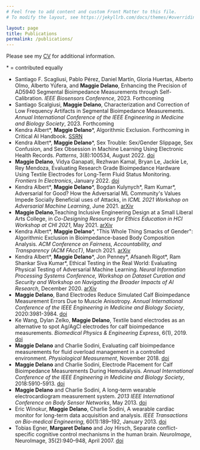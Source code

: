 ```yaml
---
# Feel free to add content and custom Front Matter to this file.
# To modify the layout, see https://jekyllrb.com/docs/themes/#overriding-theme-defaults

layout: page
title: Publications
permalink: /publications/
---
```


Please see my <a href="../cv_mkd.pdf" target="_blank">CV</a> for additional information.

\* = contributed equally

* Santiago F. Scagliusi, Pablo Pérez, Daniel Martín, Gloria Huertas, Alberto Olmo, Alberto Yúfera, and **Maggie Delano**, Enhancing the Precision of AD5940 Segmental Bioimpedance Measurements through Self-Calibration. _IEEE Biosensors Conference_, 2023. Forthcoming
* Santiago Scalgiusi, **Maggie Delano**, Characterization and Correction of Low Frequency Artifacts in Segmental Bioimpedance Measurements. _Annual International Conference of the IEEE Engineering in Medicine and Biology Society_, 2023. Forthcoming
* Kendra Albert\*, **Maggie Delano**\*, Algorithmic Exclusion. Forthcoming in Critical AI Handbook. [SSRN](https://papers.ssrn.com/sol3/papers.cfm?abstract_id=4122529)
* Kendra Albert\*, **Maggie Delano**\*, Sex Trouble: Sex/Gender Slippage, Sex Confusion, and Sex Obsession in Machine Learning Using Electronic Health Records. _Patterns_, 3(8):100534, August 2022. [doi](https://doi.org/10.1016/j.patter.2022.100534)
* **Maggie Delano**, Vidya Ganapati, Rezhwan Kamal, Bryan Le, Jackie Le, Rey Mendoza, Evaluating Research Grade Bioimpedance Hardware Using Textile Electrodes for Long-Term Fluid Status Monitoring. _Frontiers In Electronics_, January 2022. [doi](https://doi.org/10.3389/felec.2021.762442)
* Kendra Albert\*, **Maggie Delano**\*, Bogdan Kulynych\*, Ram Kumar\*, Adversarial for Good? How the Adversarial ML Community's Values Impede Socially Beneficial uses of Attacks, in _ICML 2021 Workshop on Adversarial Machine Learning_, June 2021. [arXiv](https://arxiv.org/abs/2107.10302)
* **Maggie Delano**,Teaching Inclusive Engineering Design at a Small Liberal Arts College, in _Co-Designing Resources for Ethics Education in HCI Workshop at CHI 2021_, May 2021. [arXiv](https://arxiv.org/abs/2105.08201)
* Kendra Albert\*, **Maggie Delano**\*, "This Whole Thing Smacks of Gender": Algorithmic Exclusion in Bioimpedance-based Body Composition Analysis. _ACM Conference on Fairness, Accountability, and Transparency (ACM FAccT)_, March 2021. [arXiv](https://arxiv.org/abs/2101.08325)
* Kendra Albert\*, **Maggie Delano**\*, Jon Penney\*, Afsaneh Rigot\*, Ram Shankar Siva Kumar\*, Ethical Testing in the Real World: Evaluating Physical Testing of Adversarial Machine Learning. _Neural Information Processing Systems Conference, Workshop on Dataset Curation and Security and Workshop on Navigating the Broader Impacts of AI Research_, December 2020. [arXiv](https://arxiv.org/abs/2012.02048)
* **Maggie Delano**, Band Electrodes Reduce Simulated Calf Bioimpedance Measurement Errors Due to Muscle Anisotropy. _Annual International Conference of the IEEE Engineering in Medicine and Biology Society_, 2020:3981-3984. [doi](https://doi.org/10.1109/EMBC44109.2020.9175272)
* Ke Wang, Dylan Zelko, **Maggie Delano**, Textile band electrodes as an alternative to spot Ag/AgCl electrodes for calf bioimpedance measurements. _Biomedical Physics & Engineering Express_, 6(1), 2019. [doi](https://doi.org/10.1088/2057-1976/ab5b02)
* **Maggie Delano** and Charlie Sodini, Evaluating calf bioimpedance measurements for fluid overload management in a controlled environment. _Physiological Measurement_, November 2018. [doi](http://dx.doi.org/10.1088/1361-6579/aaf277)
 * **Maggie Delano** and Charlie Sodini, Electrode Placement for Calf Bioimpedance Measurements During Hemodialysis. _Annual International Conference of the IEEE Engineering in Medicine and Biology Society_, 2018:5910-5913. [doi](http://dx.doi.org/10.1109/EMBC.2018.8513563)
* **Maggie Delano** and Charlie Sodini, A long-term wearable electrocardiogram measurement system. _2013 IEEE International Conference on Body Sensor Networks_, May 2013. [doi](http://dx.doi.org/10.1109/BSN.2013.6575459)
* Eric Winokur, **Maggie Delano**, Charlie Sodini, A wearable cardiac monitor for long-term data acquisition and analysis. _IEEE Transactions on Bio-medical Engineering_, 60(1):189–192, January 2013. [doi](http://dx.doi.org/10.1109/TBME.2012.2217958)
* Tobias Egner, **Margaret Delano** and Joy Hirsch, Separate conflict-specific cognitive control mechanisms in the human brain. _NeuroImage_, NeuroImage, 35(2):940–948, April 2007. [doi](http://dx.doi.org/10.1016/j.neuroimage.2006.11.061)

